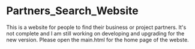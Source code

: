 # Partners_Search_Website
This is a website for people to find their business or project partners. It's not complete and I am still working on developing and upgrading for the new version. Please open the main.html for the home page of the webste.
